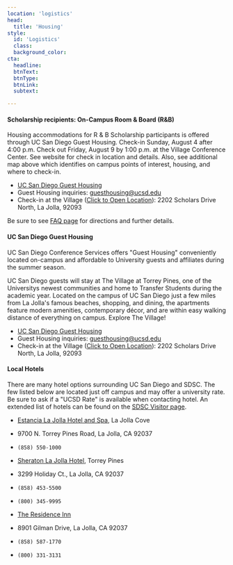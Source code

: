 ```yaml
---
location: 'logistics'
head:
  title: 'Housing'
style:
  id: 'Logistics'
  class:
  background_color:  
cta:
  headline:
  btnText:
  btnType:
  btnLink:
  subtext:

---
```


#### Scholarship recipients: On-Campus Room & Board (R&B)

Housing accommodations for R & B Scholarship participants is offered through UC San Diego Guest Housing. Check-in Sunday, August 4 after 4:00 p.m. Check out Friday, August 9 by 1:00 p.m. at the Village Conference Center. See website for check in location and details. Also, see additional map above which identifies on campus points of interest, housing, and where to check-in.

* [UC San Diego Guest Housing](https://hdh.ucsd.edu/conferences/pages/GuestHousing.html)
* Guest Housing inquiries: guesthousing@ucsd.edu
* Check-in at the Village ([Click to Open Location](https://goo.gl/maps/a41QB6j4eFkBcHUm9)): 2202 Scholars Drive North, La Jolla, 92093

Be sure to see [FAQ page](https://hdh.ucsd.edu/conferences/docs/FAQ-Guest-and-Check-Inn.pdf) for directions and further details.

#### UC San Diego Guest Housing

UC San Diego Conference Services offers "Guest Housing" conveniently located on-campus and affordable to University guests and affiliates during the summer season.

UC San Diego guests will stay at The Village at Torrey Pines, one of the Universitys newest communities and home to Transfer Students during the academic year. Located on the campus of UC San Diego just a few miles from La Jolla's famous beaches, shopping, and dining, the apartments feature modern amenities, contemporary décor, and are within easy walking distance of everything on campus. Explore The Village!

* [UC San Diego Guest Housing](https://hdh.ucsd.edu/conferences/pages/GuestHousing.html)
* Guest Housing inquiries: guesthousing@ucsd.edu
* Check-in at the Village ([Click to Open Location](https://goo.gl/maps/a41QB6j4eFkBcHUm9)): 2202 Scholars Drive North, La Jolla, 92093

#### Local Hotels
There are many hotel options surrounding UC San Diego and SDSC. The few listed below are located just off campus and may offer a university rate. Be sure to ask if a "UCSD Rate" is available when contacting hotel. An extended list of hotels can be found on the [SDSC Visitor page](http://www.sdsc.edu/about_sdsc/visitor_info.html).

* [Estancia La Jolla Hotel and Spa](http://estancialajolla.com/), La Jolla Cove
* 9700 N. Torrey Pines Road, La Jolla, CA 92037
* `(858) 550-1000`

* [Sheraton La Jolla Hotel](http://www.sheratonlajolla.com/ucsd), Torrey Pines
* 3299 Holiday Ct., La Jolla, CA 92037
* `(858) 453-5500`
* `(800) 345-9995`

* [The Residence Inn](http://www.marriott.com/hotels/travel/lajca-residence-inn-san-diego-la-jolla/)
* 8901 Gilman Drive, La Jolla, CA 92037
* `(858) 587-1770`
* `(800) 331-3131`
